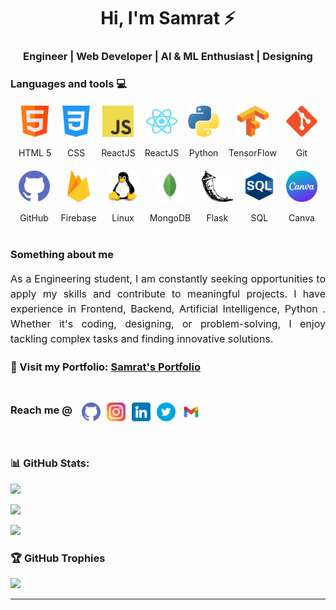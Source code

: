 <div align="center">

# **Hi, I'm Samrat ⚡**
### Engineer | Web Developer | AI & ML Enthusiast | Designing
</div>


### **Languages and tools 💻**

<div align="center" style="margin:10px;display: flex; justify-content: space-between; flex-wrap: wrap;">
  <div style="text-align: center;  padding:3px; ">
    <img src="./assets/html.png" alt="html" width="50" height="50">
    <p>HTML 5</p>
  </div>
    <div style="text-align: center;  padding:3px; ">
    <img src="./assets/css-3.png" alt="CSS" width="50" height="50">
    <p>CSS</p>
  </div>
    <div style="text-align: center;  padding:3px; ">
    <img src="./assets/logo-javascript.svg" alt="JavaScript" width="50" height="50">
    <p>ReactJS</p>
  </div>
  <div style="text-align: center;  padding:3px; ">
    <img src="./assets/react-2.svg" alt="ReactJS" width="50" height="50">
    <p>ReactJS</p>
  </div>
  <div style="text-align: center;  padding:3px;">
    <img src="./assets/python.png" alt="Python" width="50" height="50">
    <p>Python</p>
  </div>
  <div style="text-align: center;  padding:3px;">
    <img src="./assets/tensorflow-seeklogo.com.svg" alt="TensorFlow" width="50" height="50">
    <p>TensorFlow</p>
  </div>
  <div style="text-align: center;  padding:3px;">
    <img src="./assets/git.png" alt="Git" width="50" height="50">
    <p>Git</p>
  </div>
  <div style="text-align: center;   padding:3px;">
    <img src="./assets/github (1).png" alt="GitHub" width="50" height="50">
    <p>GitHub</p>
  </div>
  <div style="text-align: center;   padding:3px;">
    <img src="./assets/firebase_logo_icon_171157.png" alt="Firebase" width="50" height="50">
    <p>Firebase</p>
  </div>
  <div style="text-align: center;   padding:3px;">
    <img src="./assets/linux.png" alt="Linux" width="50" height="50">
    <p>Linux</p>
  </div>
  <div style="text-align: center;   padding:3px;">
    <img src="./assets/mongodb.png" alt="MongoDB" width="50" height="50">
    <p>MongoDB</p>
  </div>
  <div style="text-align: center;   padding:3px;">
    <img src="./assets/flask.png" alt="Flask" width="50" height="50">
    <p>Flask</p>
  </div>
  <div style="text-align: center;   padding:3px;">
    <img src="./assets/logo.svg" alt="SQL" width="50" height="50">
    <p>SQL</p>
  </div>
  <div style="text-align: center;  padding:3px;">
    <img src="./assets/canvas1.png" alt="Canva" width="50" height="50">
    <p>Canva</p>
  </div>
</div>

### **Something about me** 
<p style="text-align: justify; font-size: 16px; line-height: 1.5; ">As a Engineering student, I am constantly seeking opportunities to apply my skills and contribute to meaningful projects. I have experience in Frontend, Backend, Artificial Intelligence, Python . Whether it's coding, designing, or problem-solving, I enjoy tackling complex tasks and finding innovative solutions.</p>


### **🔗 Visit my Portfolio: [Samrat's Portfolio](http://samrat2k03.github.io/Portofolio/)**

<div style="
display:flex;
align-items: center;
flex-direction:row;
">

<div style="
display:flex;
align-items: center;
padding:10px 10px 25px 0;
">

### **Reach me @**

</div>

<div style="display: flex; justify-content: center; align-items: center;">
  <div style="padding: 5px;">
    <a href="https://github.com/samrat2k03" target="_blank" style="text-decoration: none;">
      <img src="./assets/github (1).png" alt="git" width="30" height="30" style="display: inline-block;">
    </a>
  </div>
  <div style="padding: 5px;">
    <a href="https://www.instagram.com/the.samrat28/" target="_blank" style="text-decoration: none;">
      <img src="./assets/instagram.png" alt="instagram" width="30" height="30" style="display: inline-block;">
    </a>
  </div>
  <div style="padding: 5px;">
    <a href="https://www.linkedin.com/in/samrat-d-a79817278" target="_blank" style="text-decoration: none;">
      <img src="./assets/linkedin.png" alt="linkedin" width="30" height="30" style="display: inline-block;">
    </a>
  </div>
  <div style="padding: 5px;">
    <a href="https://twitter.com/samratapr28" target="_blank" style="text-decoration: none;">
      <img src="./assets/twitter.png" alt="twitter" width="30" height="30" style="display: inline-block;">
    </a>
  </div>
  <div style="padding: 5px;">
    <a href="mailto:samratapr40@gmail.com" target="_blank" style="text-decoration: none;">
      <img src="./assets/gmail.png" alt="gmail" width="30" height="30" style="display: inline-block;">
    </a>
  </div>
</div>
</div>

### **📊 GitHub Stats:**
![](https://github-readme-stats.vercel.app/api?username=samrat2k03&theme=dark&hide_border=false&include_all_commits=true&count_private=true)<br/>

![](https://github-readme-streak-stats.herokuapp.com/?user=samrat2k03&theme=dark&hide_border=false)<br/>

![](https://github-readme-stats.vercel.app/api/top-langs/?username=samrat2k03&theme=dark&hide_border=false&include_all_commits=true&count_private=true&layout=compact)

### **🏆 GitHub Trophies**
![](https://github-profile-trophy.vercel.app/?username=samrat2k03&theme=radical&no-frame=true&no-bg=true&margin-w=4)



<hr>
